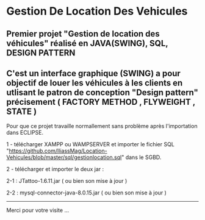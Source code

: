# Gestion De Location Des Vehicules
Premier projet "Gestion de location des véhicules" réalisé en JAVA(SWING), SQL, DESIGN PATTERN
------------------------------------------------------------------------------------------------------------------------------------------
C'est un interface graphique (SWING) a pour objectif de louer les véhicules à les clients en utlisant le patron de conception 
"Design pattern" précisement ( FACTORY METHOD , FLYWEIGHT , STATE )
------------------------------------------------------------------------------------------------------------------------------------------
Pour que ce projet travaille normallement sans problème après l'importation dans ECLIPSE.

1 - télécharger XAMPP ou WAMPSERVER et importer le fichier SQL "https://github.com/IliassMag/Location-Vehicules/blob/master/sql/gestionlocation.sql" dans le SGBD.

2 - télécharger et importer le deux jar :

2-1 : JTattoo-1.6.11.jar ( ou bien son mise à jour )

2-2 : mysql-connector-java-8.0.15.jar ( ou bien son mise à jour )

------------------------------------------------------------------------------------------------------------------------------------------
Merci pour votre visite ... 
